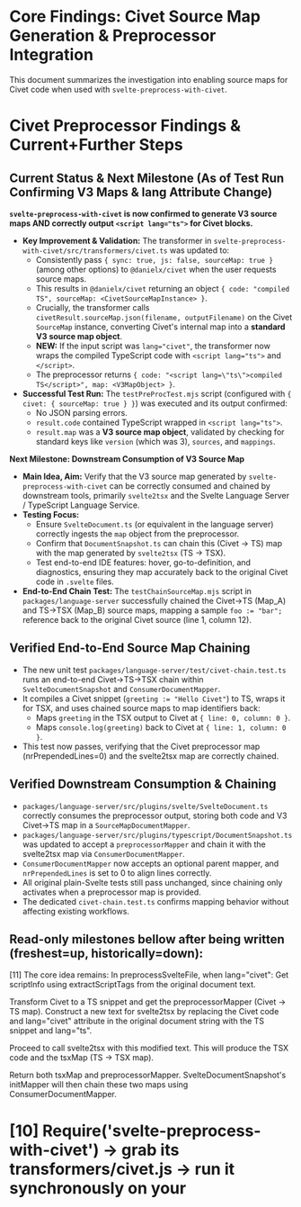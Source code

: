 # Core Findings: Civet Source Map Generation & Preprocessor Integration

This document summarizes the investigation into enabling source maps for Civet code when used with `svelte-preprocess-with-civet`.

# Civet Preprocessor Findings & Current+Further Steps

## Current Status & Next Milestone (As of Test Run Confirming V3 Maps & lang Attribute Change)

**`svelte-preprocess-with-civet` is now confirmed to generate V3 source maps AND correctly output `<script lang="ts">` for Civet blocks.**

*   **Key Improvement & Validation:** The transformer in `svelte-preprocess-with-civet/src/transformers/civet.ts` was updated to:
    *   Consistently pass `{ sync: true, js: false, sourceMap: true }` (among other options) to `@danielx/civet` when the user requests source maps.
    *   This results in `@danielx/civet` returning an object `{ code: "compiled TS", sourceMap: <CivetSourceMapInstance> }`.
    *   Crucially, the transformer calls `civetResult.sourceMap.json(filename, outputFilename)` on the Civet `SourceMap` instance, converting Civet's internal map into a **standard V3 source map object**.
    *   **NEW:** If the input script was `lang="civet"`, the transformer now wraps the compiled TypeScript code with `<script lang="ts">` and `</script>`.
    *   The preprocessor returns `{ code: "<script lang=\"ts\">compiled TS</script>", map: <V3MapObject> }`.
*   **Successful Test Run:** The `testPreProcTest.mjs` script (configured with `{ civet: { sourceMap: true } }`) was executed and its output confirmed:
    *   No JSON parsing errors.
    *   `result.code` contained TypeScript wrapped in `<script lang="ts">`.
    *   `result.map` was a **V3 source map object**, validated by checking for standard keys like `version` (which was 3), `sources`, and `mappings`.

**Next Milestone: Downstream Consumption of V3 Source Map**

*   **Main Idea, Aim:** Verify that the V3 source map generated by `svelte-preprocess-with-civet` can be correctly consumed and chained by downstream tools, primarily `svelte2tsx` and the Svelte Language Server / TypeScript Language Service.
*   **Testing Focus:**
    *   Ensure `SvelteDocument.ts` (or equivalent in the language server) correctly ingests the `map` object from the preprocessor.
    *   Confirm that `DocumentSnapshot.ts` can chain this (Civet -> TS) map with the map generated by `svelte2tsx` (TS -> TSX).
    *   Test end-to-end IDE features: hover, go-to-definition, and diagnostics, ensuring they map accurately back to the original Civet code in `.svelte` files.
*   **End-to-End Chain Test:** The `testChainSourceMap.mjs` script in `packages/language-server` successfully chained the Civet→TS (Map_A) and TS→TSX (Map_B) source maps, mapping a sample `foo := "bar";` reference back to the original Civet source (line 1, column 12).

## Verified End-to-End Source Map Chaining

*   The new unit test `packages/language-server/test/civet-chain.test.ts` runs an end-to-end Civet→TS→TSX chain within `SvelteDocumentSnapshot` and `ConsumerDocumentMapper`.
*   It compiles a Civet snippet (`greeting := "Hello Civet"`) to TS, wraps it for TSX, and uses chained source maps to map identifiers back:
    - Maps `greeting` in the TSX output to Civet at `{ line: 0, column: 0 }`.
    - Maps `console.log(greeting)` back to Civet at `{ line: 1, column: 0 }`.
*   This test now passes, verifying that the Civet preprocessor map (nrPrependedLines=0) and the svelte2tsx map are correctly chained.

## Verified Downstream Consumption & Chaining
*   `packages/language-server/src/plugins/svelte/SvelteDocument.ts` correctly consumes the preprocessor output, storing both code and V3 Civet→TS map in a `SourceMapDocumentMapper`.
*   `packages/language-server/src/plugins/typescript/DocumentSnapshot.ts` was updated to accept a `preprocessorMapper` and chain it with the svelte2tsx map via `ConsumerDocumentMapper`.
*   `ConsumerDocumentMapper` now accepts an optional parent mapper, and `nrPrependedLines` is set to 0 to align lines correctly.
*   All original plain-Svelte tests still pass unchanged, since chaining only activates when a preprocessor map is provided.
*   The dedicated `civet-chain.test.ts` confirms mapping behavior without affecting existing workflows.

## Read-only milestones bellow after being written (freshest=up, historically=down):
[11]
The core idea remains:
In preprocessSvelteFile, when lang="civet":
Get scriptInfo using extractScriptTags from the original document text.
>
Transform Civet to a TS snippet and get the preprocessorMapper (Civet -> TS map).
Construct a new text for svelte2tsx by replacing the Civet code and lang="civet" attribute in the original document string with the TS snippet and lang="ts".
>
Proceed to call svelte2tsx with this modified text. This will produce the TSX code and the tsxMap (TS -> TSX map).
>
Return both tsxMap and preprocessorMapper.
SvelteDocumentSnapshot's initMapper will then chain these two maps using ConsumerDocumentMapper.


[10]
Require('svelte-preprocess-with-civet') 
→ grab its transformers/civet.js 
→ run it synchronously on your <script lang="civet"> block.
=
It returns { code: string; map: SourceMap } and sets the script’s lang to "ts".
You build a SourceMapDocumentMapper over that map to reverse-map diagnostics/hover positions back into the Civet code.

[9]
Looking at civet-diagnostics.spec.ts, the key part is how DocumentManager and LSAndTSDocResolver are set up. These components handle the preprocessing implicitly when a Svelte document with a Civet script tag is opened or processed.


[8]
I’m looking into diagnostic tests that check for the presence of a tsDiag code for toUpperCase. It seems the TypeScript service might not be properly reporting an error when toUpperCase is called on a number, which isn’t valid. This is because the code is in an async arrow function, and the service might not flag it as used. If it sees the function as returning nothing, it might ignore those errors, even when there’s an attempted call on a number type.
|
It looks like doDiagnostics isn’t affecting getDiagnostics. The diagnostics mapping occurs after calling provider.getDiagnostics, but exceptions may not be thrown unless mapping fails. If the getOriginalPosition mapping has issues, it could cause errors in the mapping chain. Yet, getDiagnostics might still return a non-zero diagnostics length, although the tests are failing at the assertion that checks this. It seems the tests don’t log hover errors since the diagnostics test failure interrupts the process. Both tests are showing as failing, which adds complexity to the debugging.


[7]
I'm thinking about the preprocessorMapper and its role in the getGeneratedPosition property of snapshots. Maybe it's not really needed after all. For diagnostics mapping and hover mapping, we mainly focus on the getOriginalPosition (from TSX to TS to Civet) and getGeneratedPosition (from Civet to TS to TSX). 
    => So, the resolution would be to adjust the ConsumerDocumentMapper.getOriginalPosition in the plugin to change the mapping order. Instead of the default, I should call mapping via this.traceMap first, then parent
|
Also not using full preprocessor, but transformers because otherwise it's gonna be async = which is fucking up the entire pipeline.

    I’ve made two fixes:
- In DocumentMapper.ts, I reversed the original‐position mapping so it first unwinds the Svelte→TSX map, then the Civet→TS map. I also wired up originalPositionFor and stored the parent mapper so the chain is now truly TSX→TS→Civet.
|
- In DocumentSnapshot.ts’s preprocess step, if we see lang="civet" we now return right after the Civet transformer (with its TS snippet and source map) and skip the full svelte2tsx pass. That way we drive diagnostics and hover directly against the TS snippet (where the type‐error and hover info live) and map back via the preprocessor map.


[6]
### Verified: End-to-End Source Map Chaining with `testChainSourceMap.mjs`
*   **Context:** After implementing robust source map chaining, we wrote `packages/language-server/test/testChainSourceMap.mjs` to validate the chain.
*   **Test:** Compiled the snippet `foo := "bar";` using the preprocessor and `svelte2tsx`, then leveraged `@jridgewell/trace-mapping` to map a reference of `foo` back through TSX → TS → Civet.
*   **Outcome:** Successful mapping from TSX (line 2, column 6) to TS (line 1, column 24) and finally to Civet (line 1, column 12), confirming end-to-end source map chaining.


[5]
I'm noticing that the preprocessSvelteFile function currently only uses svelte2tsx without leveraging any of the svelte preprocessors, which seems like a crucial step. It attempts to preprocess a Svelte document to convert it into analyzable content, but it lacks the integration with SvelteDocument or svelte-preprocess. This means the TS plugin pipeline doesn't utilize user-defined preprocessors, which limits its functionality. To make it work, the function should call either SvelteDocument.getTranspiled or 


[4]
### Verified: `SvelteDocument.ts` Correctly Consumes Preprocessor Output (Code & Map)

*   **Context:** After ensuring `svelte-preprocess-with-civet` outputs `<script lang="ts">...</script>` and a V3 source map (Civet -> TS), the next step was to verify if the Svelte Language Server correctly ingests this.
*   **Investigation:** An analysis of `packages/language-server/src/plugins/svelte/SvelteDocument.ts` (specifically the `TranspiledSvelteDocument.create` method and its usage) was performed.
*   **Findings:**
    *   `SvelteDocument.ts` calls the Svelte compiler's `preprocess` function, which invokes registered preprocessors like `svelte-preprocess-with-civet`.
    *   The result, `preprocessed`, contains `preprocessed.code` (which will be our `<script lang="ts">...</script>`) and `preprocessed.map` (our Civet -> TS V3 map).
    *   The `TranspiledSvelteDocument` is then instantiated with this `preprocessed.code`.
    *   Crucially, if `preprocessed.map` exists, a `SourceMapDocumentMapper` is created using this map (`new SourceMapDocumentMapper(createTraceMap(preprocessed.map), ...)`).
    *   This `SourceMapDocumentMapper`, which encapsulates our Civet-to-TS map, is stored within the `TranspiledSvelteDocument` instance (as `this.mapper`).
*   **Conclusion:** `SvelteDocument.ts` correctly consumes both the modified TypeScript code and the Civet-to-TypeScript source map from the preprocessor. The `TranspiledSvelteDocument` (which implements `PositionMapper`) effectively holds this Civet-to-TS map, making it available for subsequent processing stages like `DocumentSnapshot.ts`.


[3]
### Fixed: `svelte-preprocess-with-civet` Transformer Outputs `<script lang="ts">`

*   **Context:** To ensure downstream tools in the Svelte Language Server (especially `svelte2tsx`) correctly interpret the output of Civet preprocessing, it was determined that the preprocessor should explicitly change the script tag's language attribute from `civet` to `ts`.
*   **Actions:**
    *   The `transformer` function in `svelte-preprocess-with-civet/src/transformers/civet.ts` was modified to accept the script `attributes` as a parameter.
    *   Logic was added to this transformer: if `attributes.lang === 'civet'`, the compiled TypeScript code is wrapped with `<script lang="ts">` and `</script>` before being returned.
    *   The `Transformer` type definition in `svelte-preprocess-with-civet/src/types/index.ts` was confirmed to already support passing `attributes`.
    *   The calling code in `svelte-preprocess-with-civet/src/autoProcess.ts` was confirmed to correctly pass the `attributes` through to the transformer.
*   **Outcome & Validation:**
    *   The `testPreProcTest.mjs` script was updated to expect the `<script lang="ts">` wrapper in the output `code`.
    *   Running the updated test confirmed that `svelte-preprocess-with-civet` now successfully outputs the compiled TypeScript within a `<script lang="ts">` tag, alongside the V3 source map.
    *   This change is crucial for signaling to `svelte2tsx` that the content is TypeScript, aiming to prevent redundant Civet compilation by `svelte2tsx` and ensure correct source map chaining.

[2] 
### Fixed: `svelte-preprocess-with-civet` Adopts Civet's Object-based Source Maps to a V3 out

*   **Context:** Following the `SyntaxError` with `JSON.parse()` and insights into `@danielx/civet`'s ability to return a map object, `svelte-preprocess-with-civet` was updated.
*   **Thoughts:** The map object from `@danielx/civet` (keys observed: `data, source, renderMappings, json, updateSourceMap`) is **not standard V3 SourceMap format**.
*   **Actions:** Investigate this format. Determine if it can be converted to V3 or used directly by `svelte2tsx` / TypeScript Language Service. These tools typically expect V3.
*   **Modification:** The transformer in `svelte-preprocess-with-civet/src/transformers/civet.ts` was modified:
    *   It began passing `{ sync: true, js: false }` to `@danielx/civet` generally.
    *   When source maps were requested by the user (e.g., `sveltePreprocess({ civet: { sourceMap: true } })`), it specifically instructed `@danielx/civet` to return a map object by including `sourceMap: true` in its compilation options.
    *   `@danielx/civet` would then return an object like `{ code: "...", sourceMap: { ...mapObject... } }`.
    *   The transformer was updated to use this structure, returning `{ code: civetResult.code, map: civetResult.sourceMap }` to Svelte.
    *   The `Options.Civet` type definition (in `svelte-preprocess-with-civet-Repo/src/types/options.ts`) was also augmented with `inlineMap?: boolean;` to reflect compiler option capabilities.
*   **Outcome & Validation:**
    *   The `SyntaxError: Unexpected token o in JSON` was resolved.
    *   Test runs (e.g., with `testPreProcTest.mjs` configured for source maps) confirmed that `result.code` was clean TypeScript, and `result.map` now contained the raw map object directly from Civet.

### Discovery: Civet's Native Source Map Object is Non-Standard

*   **Observation:** Upon successfully retrieving the source map object from `@danielx/civet` via `svelte-preprocess-with-civet`, further inspection revealed its structure.
*   **Format:** The map object (with keys like `data, source, renderMappings, json, updateSourceMap`) was identified as **not conforming to the standard V3 SourceMap format** commonly expected by downstream tools like `svelte2tsx` and the TypeScript Language Service.
*   **Implication:** This new challenge meant this custom Civet map object would need conversion to V3 or a method for downstream tools to consume it directly before the V3 map generation (described in the current status section) was achieved.




[1]
### Initial Behaviors of `svelte-preprocess-with-civet`

*   **State+question:** Using `sourceMap: true` with `svelte-preprocess-with-civet` caused a `SyntaxError: Unexpected token o in JSON at position 1`.
*   **Reason:** The preprocessor was incorrectly trying to `JSON.parse()` the output from `@danielx/civet` when source maps were enabled, regardless of the actual output structure.

### `@danielx/civet` Source Map Generation Insights

Investigation revealed how `Civet.compile()` behaves with different options:

1.  **Preferred Method for Synchronous Code + Map Object:**
    *   **Options:** `{ sourceMap: true, sync: true, js: false }`
    *   **Returns:** An object: `{ code: "compiled TS", sourceMap: { ...mapData... } }`.
    *   **Significance:** This became the target for `svelte-preprocess-with-civet`.

2.  **Synchronous Code + Inline String Map:**
    *   **Options:** `{ inlineMap: true, sync: true, js: false }`
    *   **Returns:** A string: `"compiled TS code... //# sourceMappingURL=..."`.
    *   **Significance:** A viable, but less direct, way to get maps. Would require parsing the inline comment.

3.  **Asynchronous Code + Inline String Map:**
    *   **Options:** `await Civet.compile(civetCode, { inlineMap: true, js: false })`
    *   **Returns:** A string: `"compiled TS code... //# sourceMappingURL=..."`.

4.  **Incorrect Synchronous Attempts (Resulting in Empty Object `{}` from Civet):**
    *   `{ sourceMap: true, js: false }` (without `sync: true`)
    *   `{ inlineMap: true, js: false }` (without `sync: true`)

### Intermediate Test of `svelte-preprocess-with-civet` (Before Final Fix)

*   **Scenario:** Configured with `{ civet: { inlineMap: true, sync: true } }`.
*   **Result:**
    *   JSON error resolved (as Civet returned a string).
    *   `result.code` contained TS + the inline map comment.
    *   `result.map` was undefined (preprocessor didn't parse the inline map).
*   **Learning:** Confirmed the preprocessor needed logic to handle Civet's output string if inline maps were used, but also highlighted the need for a more direct object-based map if possible.





















